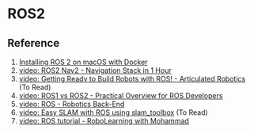 # ROS2




## Reference
1. [Installing ROS 2 on macOS with Docker](https://foxglove.dev/blog/installing-ros2-on-macos-with-docker)
2. [video: ROS2 Nav2 - Navigation Stack in 1 Hour](https://www.youtube.com/watch?v=idQb2pB-h2Q)
3. [video: Getting Ready to Build Robots with ROS! - Articulated Robotics](https://www.youtube.com/playlist?list=PLunhqkrRNRhYYCaSTVP-qJnyUPkTxJnBt) (To Read)
4. [video: ROS1 vs ROS2 - Practical Overview for ROS Developers](https://www.youtube.com/watch?v=yn638LmVwlw)
5. [video: ROS - Robotics Back-End](https://www.youtube.com/playlist?list=PLLSegLrePWgIPU02-lpVtp58268VB3eCG) 
6. [video: Easy SLAM with ROS using slam_toolbox](https://www.youtube.com/watch?v=ZaiA3hWaRzE) (To Read)
7. [video: ROS tutorial - RoboLearning with Mohammad](https://www.youtube.com/playlist?list=PLDjgHhClgpyQqk6FS-xTfvankuRczxA2_)
